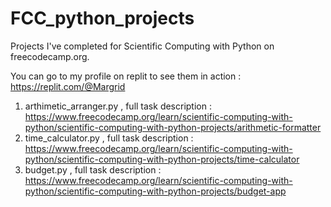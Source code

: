 # FCC_python_projects
Projects I've completed for Scientific Computing with Python on freecodecamp.org.

You can go to my profile on replit to see them in action : https://replit.com/@Margrid

1. arthimetic_arranger.py , full task description : https://www.freecodecamp.org/learn/scientific-computing-with-python/scientific-computing-with-python-projects/arithmetic-formatter
2. time_calculator.py , full task description : https://www.freecodecamp.org/learn/scientific-computing-with-python/scientific-computing-with-python-projects/time-calculator
3. budget.py , full task description : https://www.freecodecamp.org/learn/scientific-computing-with-python/scientific-computing-with-python-projects/budget-app
